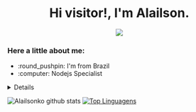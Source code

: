 <p align='center'>
  <h1 align='center'>Hi visitor!, I'm Alailson.</h1>
</p>
<p align='center'>
  <a href="https://www.linkedin.com/in/alailson-andrade-5478841b0/" style='text-decoration: none'>
    <img src="https://img.shields.io/badge/Profile-LinkedIn-white.svg?colorA=#0000FF&colorB=2E2EFE&style=for-the-badge" />
  </a>
</p>

<h3>Here a little about me:</h3>
<ul>
  <li> :round_pushpin: I'm from Brazil</li>
  <li> :computer: Nodejs Specialist</li>
</ul>

<details>

</details>

![Alailsonko github stats](https://github-readme-stats.vercel.app/api?username=alailsonko&show_icons=true&theme=radical&count_private=true)
[![Top Linguagens](https://github-readme-stats.vercel.app/api/top-langs/?username=alailsonko&layout=compact&custom_title=alailsonko+languages&langs_count=20)](https://github.com/anuraghazra/github-readme-stats)


<!--
**JoseLucasapp/JoseLucasapp** is a ✨ _special_ ✨ repository because its `README.md` (this file) appears on your GitHub profile.

Here are some ideas to get you started:

- 🔭 I’m currently working on ...
- 🌱 I’m currently learning ...
- 👯 I’m looking to collaborate on ...
- 🤔 I’m looking for help with ...
- 💬 Ask me about ...
- 📫 How to reach me: ...
- 😄 Pronouns: ...
- ⚡ Fun fact: ...
-->
